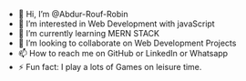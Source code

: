 - 👋 Hi, I’m @Abdur-Rouf-Robin
- 👀 I’m interested in Web Development with javaScript
- 🌱 I’m currently learning MERN STACK
- 💞️ I’m looking to collaborate on Web Development Projects
- 📫 How to reach me  on GitHub or LinkedIn or Whatsapp
- ⚡ Fun fact: I play a lots of Games on leisure time.

